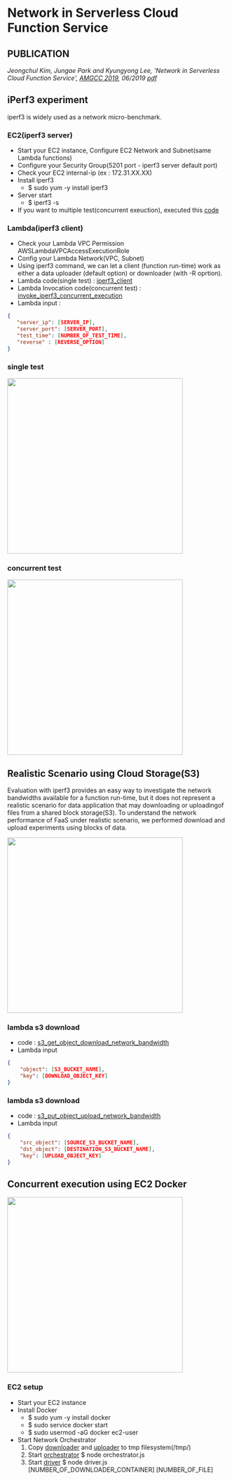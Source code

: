 # Network in Serverless Cloud Function Service
## PUBLICATION
_Jeongchul Kim, Jungae Park and Kyungyong Lee, 'Network in Serverless Cloud Function Service',
[AMGCC 2019](http://htcaas.kisti.re.kr/wiki/index.php/AMGCC19), 06/2019 [pdf]()_

## iPerf3 experiment
iperf3 is widely used as a network micro-benchmark.
### EC2(iperf3 server)
 - Start your EC2 instance, Configure EC2 Network and Subnet(same Lambda functions)
 - Configure your Security Group(5201 port - iperf3 server default port)
 - Check your EC2 internal-ip (ex : 172.31.XX.XX)
 - Install iperf3 
   - $ sudo yum -y install iperf3
 - Server start
   - $ iperf3 -s 
 - If you want to multiple test(concurrent exeuction), executed this [code](https://github.com/kmu-bigdata/faas-network/blob/master/ec2/iperf3_server/restart_iperf_server.sh)

### Lambda(iperf3 client)
 - Check your Lambda VPC Permission AWSLambdaVPCAccessExecutionRole
 - Config your Lambda Network(VPC, Subnet)
 - Using iperf3 command, we can let a client (function run-time) work as either a data uploader (default option) or downloader (with -R oprtion).
 - Lambda code(single test) : [iperf3_client](https://github.com/kmu-bigdata/faas-network/tree/master/lambda/iperf3_client)
 - Lambda Invocation code(concurrent test) : [invoke_iperf3_concurrent_execution](https://github.com/kmu-bigdata/faas-network/blob/master/lambda/invoke_iperf3_concurrent_execution/lambda_function.py)
 - Lambda input : 
 ```json
 {
    "server_ip": [SERVER_IP],
    "server_port": [SERVER_PORT],
    "test_time": [NUMBER_OF_TEST_TIME],
    "reverse" : [REVERSE_OPTION] 
 }
 ```
### single test
<img src="https://user-images.githubusercontent.com/10591350/57977928-41614c00-7a3d-11e9-9692-99a66591ddbc.png" width="400">

### concurrent test
<img src="https://user-images.githubusercontent.com/10591350/57977954-c77d9280-7a3d-11e9-8962-be83320e7b6b.png" width="400">

## Realistic Scenario using Cloud Storage(S3)
Evaluation with iperf3 provides an easy way to investigate the network bandwidths available for a function run-time, but it does not represent a realistic scenario for data application that may downloading or uploadingof files from a shared block storage(S3).
To understand the network performance of FaaS under realistic scenario, we performed download and upload experiments using blocks of data.

<img src="https://user-images.githubusercontent.com/10591350/57977932-550cb280-7a3d-11e9-8baa-833b8e28d5c8.png" width="400">

### lambda s3 download
 - code : [s3_get_object_download_network_bandwidth](https://github.com/kmu-bigdata/faas-network/blob/master/lambda/s3_get_object_download_network_bandwidth/lambda_function.py)
 - Lambda input
```json
{
    "object": [S3_BUCKET_NAME],
    "key": [DOWNLOAD_OBJECT_KEY]
}
```
 ### lambda s3 download
 - code : [s3_put_object_upload_network_bandwidth](https://github.com/kmu-bigdata/faas-network/blob/master/lambda/s3_put_object_upload_network_bandwidth/lambda_function.py)
 - Lambda input
```json
{
    "src_object": [SOURCE_S3_BUCKET_NAME],
    "dst_object": [DESTINATION_S3_BUCKET_NAME],
    "key": [UPLOAD_OBJECT_KEY]
}
```

## Concurrent execution using EC2 Docker
<img src="https://user-images.githubusercontent.com/10591350/57978265-a4a2ac80-7a44-11e9-8b99-cd40f5fe9e8d.png" width="400">

### EC2 setup
- Start your EC2 instance
- Install Docker 
  - $ sudo yum -y install docker
  - $ sudo service docker start
  - $ sudo usermod -aG docker ec2-user
- Start Network Orchestrator
  1. Copy [downloader](https://github.com/kmu-bigdata/faas-network/blob/master/ec2/network_orchestrator/download.js) and [uploader](https://github.com/kmu-bigdata/faas-network/blob/master/ec2/network_orchestrator/upload.js) to tmp filesystem(/tmp/)
  2. Start [orchestrator](https://github.com/kmu-bigdata/faas-network/blob/master/ec2/network_orchestrator/orchestrator.js) $ node orchestrator.js
  3. Start [driver](https://github.com/kmu-bigdata/faas-network/blob/master/ec2/network_orchestrator/driver.js) $ node driver.js [NUMBER_OF_DOWNLOADER_CONTAINER] [NUMBER_OF_FILE]
  